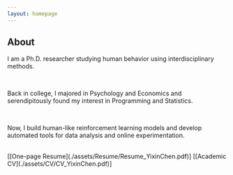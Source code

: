 ```yaml
---
layout: homepage
---
```


## About

I am a Ph.D. researcher studying human behavior using interdisciplinary methods.

<br>

Back in college, I majored in Psychology and Economics and serendipitously found my interest in Programming and Statistics. 

<br>

Now, I build human-like reinforcement learning models and develop automated tools for data analysis and online experimentation. 

<br>
[[One-page Resume](./assets/Resume/Resume_YixinChen.pdf)] [[Academic CV](./assets/CV/CV_YixinChen.pdf)] 
<br>


